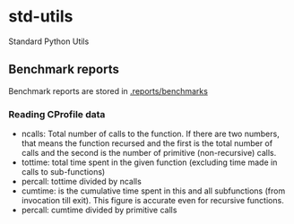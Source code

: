 # std-utils
Standard Python Utils

## Benchmark reports
Benchmark reports are stored in [.reports/benchmarks](.reports/benchmarks)

### Reading CProfile data

- ncalls: Total number of calls to the function. If there are two numbers, that means the function recursed and the
  first is the total number of calls and the second is the number of primitive (non-recursive) calls.
- tottime: total time spent in the given function (excluding time made in calls to sub-functions)
- percall: tottime divided by ncalls
- cumtime: is the cumulative time spent in this and all subfunctions (from invocation till exit). This figure is
  accurate even for recursive functions.
- percall: cumtime divided by primitive calls